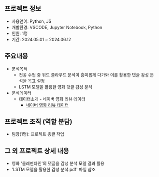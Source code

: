 ## 프로젝트 정보

- 사용언어: Python, JS
- 개발환경: VSCODE, Jupyter Notebook, Python
- 인원: 1명
- 기간: 2024.05.01 ~ 2024.06.12

## 주요내용
  - 분석목적
      - 전공 수업 중 워드 클라우드 분석이 흥미롭게 다가와 이를 활용한 댓글 감성 분석을 목표 설정
      - LSTM 모델을 활용한 영화 댓글 감성 분석
  - 분석데이터        
      -  데이터소개
        - 네이버 영화 리뷰 데이터
            - [네이버 영화 리뷰 데이터](https://github.com/e9t/nsmc)

## 프로젝트 조직 (역할 분담)
- 팀장(1명): 프로젝트 총괄 작업

## 그 외 프로젝트 상세 내용
  - 영화 '클레멘타인'의 댓글을 감성 분석 모델 결과 활용
  - 'LSTM 모델을 활용한 감성 분석.pdf' 파일 참조
